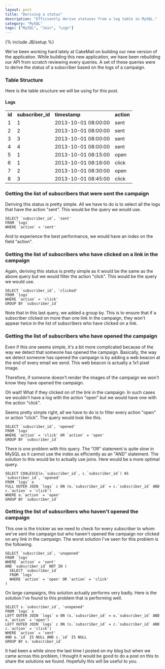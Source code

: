 ```yaml
---
layout: post
title: "Deriving a status"
description: "Efficiently derive statuses from a log table in MySQL."
category: "MySQL"
tags: ["MySQL", "Join", "Logs"]
---
```

{% include JB/setup %}

We've been working hard lately at CakeMail on building our new version of the application. While building
this new application, we have been rebuilding our API from scratch reviewing every queries. A set of these
queries were to derive the status of a subscriber based on the logs of a campaign.


### Table Structure

Here is the table structure we will be using for this post.

#### Logs
<table class="table table-bordered">
	<tr>
		<td><strong>id</strong></td>
		<td><strong>subscriber_id</strong></td>
		<td><strong>timestamp</strong></td>
		<td><strong>action</strong></td>
	</tr>
	<tr>
		<td>1</td>
		<td>1</td>
		<td>2013-10-01 08:00:00</td>
		<td>sent</td>
	</tr>
	<tr>
		<td>2</td>
		<td>2</td>
		<td>2013-10-01 08:00:00</td>
		<td>sent</td>
	</tr>
	<tr>
		<td>3</td>
		<td>3</td>
		<td>2013-10-01 08:00:00</td>
		<td>sent</td>
	</tr>
	<tr>
		<td>4</td>
		<td>4</td>
		<td>2013-10-01 08:00:00</td>
		<td>sent</td>
	</tr>
	<tr>
		<td>5</td>
		<td>1</td>
		<td>2013-10-01 08:15:00</td>
		<td>open</td>
	</tr>
	<tr>
		<td>6</td>
		<td>1</td>
		<td>2013-10-01 08:16:00</td>
		<td>click</td>
	</tr>
	<tr>
		<td>7</td>
		<td>2</td>
		<td>2013-10-01 08:30:00</td>
		<td>open</td>
	</tr>
	<tr>
		<td>8</td>
		<td>3</td>
		<td>2013-10-01 08:45:00</td>
		<td>click</td>
	</tr>
</table>


### Getting the list of subscribers that were sent the campaign

Deriving this status is pretty simple. All we have to do is to select all the logs that have the
action "sent". This would be the query we would use.

```
SELECT `subscriber_id`, 'sent'
FROM `logs`
WHERE `action` = 'sent'
```

And to experience the best performance, we would have an index on the field "action".


### Getting the list of subscribers who have clicked on a link in the campaign

Again, deriving this status is pretty simple as it would be the same as the above query but we would
filter the action "click". This would be the query we would use.

```
SELECT `subscriber_id`, 'clicked'
FROM `logs`
WHERE `action` = 'click'
GROUP BY `subscriber_id`
```

Note that in this last query, we added a group by. This is to ensure that if a subscriber clicked
on more than one link in the campaign, they won't appear twice in the list of subscribers who have
clicked on a link.


### Getting the list of subscribers who have opened the campaign

Even if this one seems simple, it's a bit more complicated because of the way we detect that someone
has opened the campaign. Basically, the way we detect someone has opened the campaign is by adding
a web beacon at the end of every email we send. This web beacon is actually a 1x1 pixel image.

Therefore, if someone doesn't render the images of the campaign we won't know they have opened the
campaign.

Oh wait! What if they clicked on of the link in the campaign. In such cases we wouldn't have a log
with the action "open" but we would have one with the action "click".

Seems pretty simple right, all we have to do is to filter every action "open" or action "click". The
query would look like this.

```
SELECT `subscriber_id`, 'opened'
FROM `logs`
WHERE `action` = 'click' OR `action` = 'open'
GROUP BY `subscriber_id`
```

There is one problem with this query. The "OR" statement is quite slow in MySQL as it cannot use
the index as efficiently as an "AND" statement. The solution to this would be to actually use
joins. Here would be a more optimal query.

```
SELECT COALESCE(o.`subscriber_id`, c.`subscriber_id`) AS `subscriber_id`, 'opened'
FROM `logs` o
FULL OUTER JOIN `logs` c ON (o.`subscriber_id` = c.`subscriber_id` AND c.`action` = 'click')
WHERE o.`action` = 'open'
GROUP BY `subscriber_id`
```


### Getting the list of subscribers who haven't opened the campaign

This one is the trickier as we need to check for every subscriber to whom we've sent the campaign
but who haven't opened the campaign nor clicked on any link in the campaign. The worst solution
I've seen for this problem is the following.

```
SELECT `subscriber_id`, 'unopened'
FROM `logs`
WHERE `action` = 'sent'
AND `subscriber_id` NOT IN (
  SELECT `subscriber_id`
  FROM `logs`
  WHERE `action` = 'open' OR `action` = 'click'
)
```

On large campaigns, this solution actually performs very badly. Here is the solution I've found
to this problem that is performing well.

```
SELECT s.`subscriber_id`, 'unopened'
FROM `logs` s
LEFT OUTER JOIN `logs` o ON (s.`subscriber_id` = o.`subscriber_id` AND o.`action` = 'open')
LEFT OUTER JOIN `logs` c ON (s.`subscriber_id` = c.`subscriber_id` AND c.`action` = 'click')
WHERE `action` = 'sent'
AND o.`id` IS NULL AND c.`id` IS NULL
GROUP BY s.`subscriber_id`
```


It had been a while since the last time I posted on my blog but when we came across this problem,
I thought it would be good to do a post on this to share the solutions we found. Hopefully this
will be useful to you.
